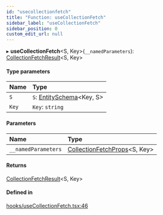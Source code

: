 ```yaml
---
id: "usecollectionfetch"
title: "Function: useCollectionFetch"
sidebar_label: "useCollectionFetch"
sidebar_position: 0
custom_edit_url: null
---
```


▸ **useCollectionFetch**<S, Key\>(`__namedParameters`): [CollectionFetchResult](../types/collectionfetchresult.md)<S, Key\>

#### Type parameters

| Name | Type |
| :------ | :------ |
| `S` | `S`: [EntitySchema](../interfaces/entityschema.md)<Key, S\> |
| `Key` | `Key`: `string` |

#### Parameters

| Name | Type |
| :------ | :------ |
| `__namedParameters` | [CollectionFetchProps](../interfaces/collectionfetchprops.md)<S, Key\> |

#### Returns

[CollectionFetchResult](../types/collectionfetchresult.md)<S, Key\>

#### Defined in

[hooks/useCollectionFetch.tsx:46](https://github.com/Camberi/firecms/blob/b1328ad/src/hooks/useCollectionFetch.tsx#L46)
